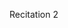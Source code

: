 
<div class="recitation">
<div class="column_date">
<p markdown="block">
Recitation 2 <br>
</p>
</div>

<div class="column_recitation">
<p markdown="block">



</p>
</div>

</div>

